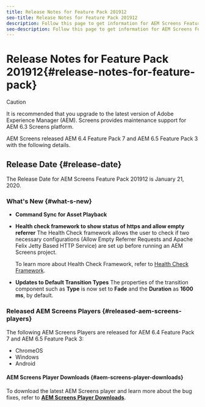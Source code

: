 ```yaml
---
title: Release Notes for Feature Pack 201912
seo-title: Release Notes for Feature Pack 201912
description: Follow this page to get information for AEM Screens Feature Pack 201912 released on January 20, 2020.
seo-description: Follow this page to get information for AEM Screens Feature Pack 201912 released on January 20, 2020.
---
```


# Release Notes for Feature Pack 201912{#release-notes-for-feature-pack}

>[!CAUTION]
>
>It is recommended that you upgrade to the latest version of Adobe Experience Manager (AEM). Screens provides maintenance support for AEM 6.3 Screens platform.

AEM Screens released AEM 6.4 Feature Pack 7 and AEM 6.5 Feature Pack 3 with the following details.

## Release Date {#release-date}

The Release Date for AEM Screens Feature Pack 201912 is January 21, 2020.

### What's New {#what-s-new}

* **Command Sync for Asset Playback**


* **Health check framework to show status of https and allow empty referrer**
The Health Check framework allows the user to check if two necessary configurations (Allow Empty Referrer Requests and Apache Felix Jetty Based HTTP Service) are set up before running an AEM Screens project. 

   To learn more about Health Check Framework, refer to [Health Check Framework](/help/user-guide/configuring-screens-introduction.md#health-check-framework).

* **Updates to Default Transition Types**
The properties of the transition component such as **Type** is now set to **Fade** and the **Duration** as **1600 ms**, by default.


### Released AEM Screens Players {#released-aem-screens-players}

The following AEM Screens Players are released for AEM 6.4 Feature Pack 7 and AEM 6.5 Feature Pack 3:

* ChromeOS
* Windows
* Android

#### AEM Screens Player Downloads  {#aem-screens-player-downloads}

To download the latest AEM Screens player and learn more about the bug fixes, refer to [**AEM Screens Player Downloads**](https://download.macromedia.com/screens/).
